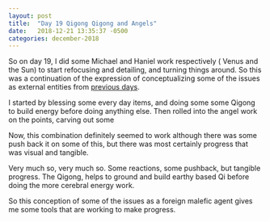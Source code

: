 ```yaml
---
layout: post
title:  "Day 19 Qigong Qigong and Angels"
date:   2018-12-21 13:35:37 -0500
categories: december-2018
---
```

So on day 19,   I did some Michael and Haniel work respectively  ( Venus and the Sun) to start refocusing and detailing, and turning things around.  So this was a continuation of the expression of conceptualizing some of the issues as external entities from [previous days](http://domagick.andriehvitimus.com/december-2018/2018/12/18/domagick-day-18-Every-Day-1-Step.html).   

I started by blessing some every day items, and doing some some Qigong to build energy before doing anything else.  Then rolled into the angel work on the points, carving out some 

Now, this combination definitely seemed to work although there was some push back it on some of this, but there was most certainly progress that was visual and tangible.   

Very much so, very much so.   Some reactions, some pushback, but tangible progress.   The Qigong, helps to ground and build earthy based Qi before doing the more cerebral energy work.

So this conception of some of the issues as a foreign malefic agent gives me some tools that are working to make progress.